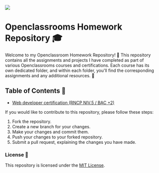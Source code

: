 <img src="https://event.businessfrance.fr/sxsw/wp-content/uploads/sites/413/OPENCLASS.jpg">

# Openclassrooms Homework Repository :mortar_board:

Welcome to my Openclassroom Homework Repository! :wave: This repository contains all the assignments and projects I have completed as part of various Openclassrooms courses and certifications. Each course has its own dedicated folder, and within each folder, you'll find the corresponding assignments and any additional resources. :file_folder:

## Table of Contents :scroll:
- [Web developer certification (RNCP NIV.5 / BAC +2)](./SQL%20for%20Data%20Science)

If you would like to contribute to this repository, please follow these steps:

1. Fork the repository.
2. Create a new branch for your changes.
3. Make your changes and commit them.
4. Push your changes to your forked repository.
5. Submit a pull request, explaining the changes you have made.

### License :page_with_curl:

This repository is licensed under the [MIT License](LICENSE).
